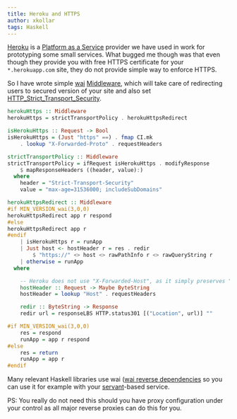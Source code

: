 ```yaml
---
title: Heroku and HTTPS
author: xkollar
tags: Haskell
---
```

[Heroku](https://www.heroku.com/) is a [Platform as a Service][wiki:PaaS] provider
we have used in work for prototyping some small services. What bugged me though was
that even though they provide you with free HTTPS certificate for your `*.herokuapp.com`
site, they do not provide simple way to enforce HTTPS. 

So I have wrote simple [wai][hackage:wai] [Middleware][hackage:wai:Middleware],
which will take care of redirecting users to secured version of your site and
also set [HTTP\_Strict\_Transport\_Security][wiki:HSTS].

``` haskell
herokuHttps :: Middleware
herokuHttps = strictTransportPolicy . herokuHttpsRedirect

isHerokuHttps :: Request -> Bool
isHerokuHttps = (Just "https" ==) . fmap CI.mk
    . lookup "X-Forwarded-Proto" . requestHeaders

strictTransportPolicy :: Middleware
strictTransportPolicy = ifRequest isHerokuHttps . modifyResponse
    $ mapResponseHeaders ((header, value):)
  where
    header = "Strict-Transport-Security"
    value = "max-age=31536000; includeSubDomains"

herokuHttpsRedirect :: Middleware
#if MIN_VERSION_wai(3,0,0)
herokuHttpsRedirect app r respond
#else
herokuHttpsRedirect app r
#endif
    | isHerokuHttps r = runApp
    | Just host <- hostHeader r = res . redir
        $ "https://" <> host <> rawPathInfo r <> rawQueryString r
    | otherwise = runApp
  where

    -- Heroku does not use "X-Forwarded-Host", as it simply preserves "Host"
    hostHeader :: Request -> Maybe ByteString
    hostHeader = lookup "Host" . requestHeaders

    redir :: ByteString -> Response
    redir url = responseLBS HTTP.status301 [("Location", url)] ""

#if MIN_VERSION_wai(3,0,0)
    res = respond
    runApp = app r respond
#else
    res = return
    runApp = app r
#endif
```

Many relevant Haskell libraries use wai ([wai reverse
dependencies][wai-reverse] so you can use it for example with your
[servant][hackage:servant]-based service.

PS: You really do not need this should you have proxy configuration under your
control as all major reverse proxies can do this for you.

[wiki:PaaS]: https://en.wikipedia.org/wiki/Platform_as_a_service
[hackage:wai]: https://hackage.haskell.org/package/wai
[hackage:wai:Middleware]: https://hackage.haskell.org/package/wai-3.2.1.1/docs/Network-Wai.html#t:Middleware
[wiki:HSTS]: https://en.wikipedia.org/wiki/HTTP_Strict_Transport_Security
[wai-reverse]: http://packdeps.haskellers.com/reverse/wai
[hackage:servant]: https://hackage.haskell.org/package/servant-server
